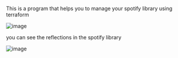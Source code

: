 This is a program that helps you to manage your spotify library using terraform

![image](https://github.com/user-attachments/assets/d6d996ae-dd19-49d9-bed7-187a5fcc7022)

you can see the reflections in the spotify library

![image](https://github.com/user-attachments/assets/2d6d5d18-1710-4af5-b108-6cb2e7fcfd71)

